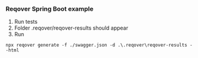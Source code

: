 ### Reqover Spring Boot example

1. Run tests
2. Folder .reqover/reqover-results should appear
3. Run
```
npx reqover generate -f ./swagger.json -d .\.reqover\reqover-results --html
```
